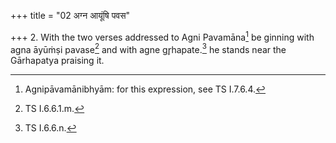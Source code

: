 +++
title = "02 अग्न आयूंषि पवस"

+++
2. With the two verses addressed to Agni Pavamāna[^1] be ginning with agna āyūṁṣi pavase[^2] and with agne gr̥hapate.[^3] he stands near the Gārhapatya praising it.  


[^1]: Agnipāvamānibhyām: for this expression, see TS I.7.6.4.  

[^2]: TS I.6.6.1.m.  

[^3]: TS I.6.6.n.  
